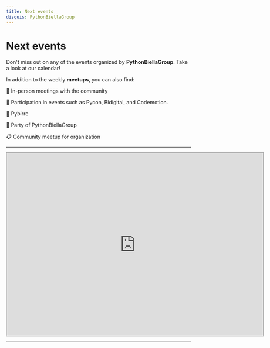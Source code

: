 ```yaml
---
title: Next events
disquis: PythonBiellaGroup
---
```


# Next events

Don't miss out on any of the events organized by **PythonBiellaGroup**. Take a look at our calendar!

In addition to the weekly **meetups**, you can also find:

👋 In-person meetings with the community

🎪 Participation in events such as Pycon, Bidigital, and Codemotion.

🍻 Pybirre

🎉 Party of PythonBiellaGroup

📋 Community meetup for organization

---

<iframe src="https://calendar.google.com/calendar/embed?height=600&wkst=2&bgcolor=%23ffffff&ctz=Europe%2FRome&showNav=1&showTabs=1&showPrint=0&showCalendars=1&title=PGB%20Events&src=bW5wdGtqNzcxamo1dDIwZWNzcGZ2cjRiajhAZ3JvdXAuY2FsZW5kYXIuZ29vZ2xlLmNvbQ&color=%23D50000" style="border:solid 1px #777" width="700" height="500" frameborder="0" scrolling="no"></iframe>

---